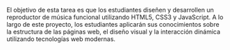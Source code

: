 El objetivo de esta tarea es que los estudiantes diseñen y desarrollen un reproductor de música funcional utilizando HTML5, CSS3 y JavaScript. A lo largo de este proyecto, los estudiantes aplicarán sus conocimientos sobre la estructura de las páginas web, el diseño visual y la interacción dinámica utilizando tecnologías web modernas.
